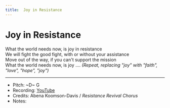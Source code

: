```yaml
---
title:  Joy in Resistance
---
```



# Joy in Resistance

What the world needs now, is joy in resistance  
We will fight the good fight, with or without your assistance  
Move out of the way, if you can't support the mission  
What the world needs now, is joy ....
_(Repeat, replacing "joy" with "faith", "love", "hope", "joy")_ 

---
* Pitch: ~D~ G
* Recording: [YouTube](https://www.youtube.com/watch?v=qAIKKBRkK24)
* Credits: Abena Koomson-Davis / _Resistance Revival Chorus_
* Notes: 
